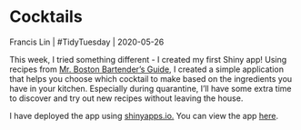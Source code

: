 Cocktails
================
Francis Lin | \#TidyTuesday |
2020-05-26

This week, I tried something different - I created my first Shiny app\!
Using recipes from [Mr. Boston Bartender’s
Guide](http://swizzle.ru/uploads/article_file/17/mr_boston.pdf), I
created a simple application that helps you choose which cocktail to
make based on the ingredients you have in your kitchen. Especially
during quarantine, I’ll have some extra time to discover and try out new
recipes without leaving the house.

I have deployed the app using [shinyapps.io.](shinyapps.io) You can view
the app
[here](https://francislin.shinyapps.io/Cocktails/?_ga=2.37365984.1185547083.1590709846-189859754.1590620235).
